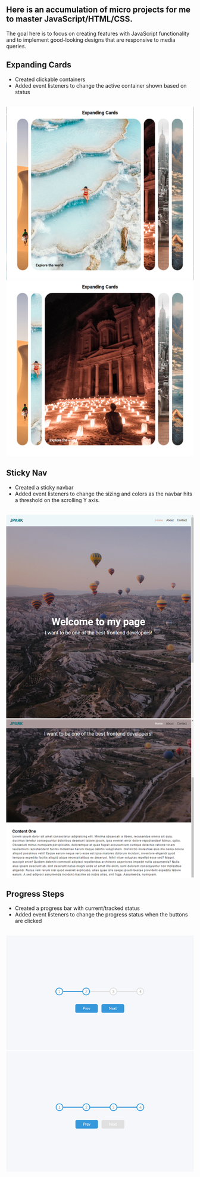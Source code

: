 ## Here is an accumulation of micro projects for me to master JavaScript/HTML/CSS. 
The goal here is to focus on creating features with JavaScript functionality and to implement good-looking designs that are responsive to media queries.

## <b>Expanding Cards</b>
- Created clickable containers
- Added event listeners to change the active container shown based on status
<br>
<img src="./assests/expanding-cards-1.png">
<br>
<img src="./assests/expanding-cards-2.png">

## <b>Sticky Nav</b>
- Created a sticky navbar
- Added event listeners to change the sizing and colors as the navbar hits a threshold on the scrolling Y axis.
<br>
<img src="./assests/sticky-navbar-1.png">
<br>
<img src="./assests/sticky-navbar-2.png">

## <b>Progress Steps</b>
- Created a progress bar with current/tracked status
- Added event listeners to change the progress status when the buttons are clicked
<br>
<img src="./assests/progress-steps-2.png">
<br>
<img src="./assests/progress-steps-1.png">

